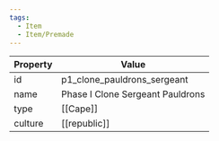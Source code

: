 ```yaml
---
tags:
  - Item
  - Item/Premade
---
```


| Property | Value                            |
| -------- | -------------------------------- |
| id       | p1_clone_pauldrons_sergeant      |
| name     | Phase I Clone Sergeant Pauldrons |
| type     | [[Cape]]                         |
| culture  | [[republic]]            |


